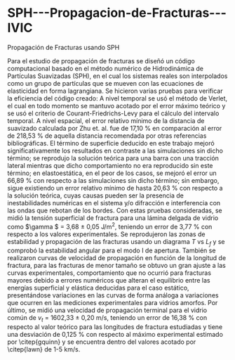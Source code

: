 # SPH---Propagacion-de-Fracturas---IVIC
Propagación de Fracturas usando SPH

Para el estudio de propagación de fracturas se diseñó un código computacional basado en el método numérico de Hidrodinámica de Partículas Suavizadas (SPH), en el cual los sistemas reales son interpolados como un grupo de partículas que se mueven con las ecuaciones de elasticidad en forma lagrangiana.  Se hicieron varias pruebas para verificar la eficiencia del código creado: A nivel temporal se usó el método de Verlet, el cual en todo momento se mantuvo acotado por el error máximo teórico y se usó el criterio de Courant-Friedrichs-Levy para el cálculo del intervalo temporal. A nivel espacial, el error relativo mínimo de la distancia de suavizado calculada por Zhu et. al. fue de 17,10 \% en comparación al error de 218,53 \% de aquella distancia recomendada por otras referencias bibliográficas. El término de superficie deducido en este trabajo mejoró significativamente los resultados en contraste a las simulaciones sin dicho término; se reprodujo  la solución teórica para una barra con una tracción lateral mientras que dicho comportamiento no era reproducido sin este término; en elastoestática, en el peor de los casos, se mejoró el error un 66,89 \% con respecto a las simulaciones sin dicho término; sin embargo, sigue existiendo un error relativo mínimo de hasta 20,63 \% con respecto a la solución teórica, cuyas causas pueden ser la presencia de inestabilidades numéricas en el sistema  y/o difracción e interferencia con las ondas que rebotan de los bordes. Con estas pruebas consideradas, se midió la tensión superficial de fractura para una lámina delgada de vidrio como $\gamma $ = 3,68 $\pm$ 0,05 J/m$^2$, teniendo un error de 3,77 \% con respecto a los valores experimentales.  Se reprodujeron las zonas de estabilidad y propagación de las fracturas usando un diagrama $T$ vs $L_f$ y se comprobó la estabilidad angular para el modo I de apertura.   También se realizaron curvas de velocidad de propagación en función de la longitud de fractura, para las fracturas de menor tamaño se obtuvo un gran ajuste a las curvas experimentales, comportamiento que no ocurrió para fracturas mayores debido a errores numéricos que alteran el equilibrio entre las energías superficial y elástica deducidas para el caso estático, presentándose variaciones en las curvas de forma análoga a variaciones que ocurren en las mediciones experimentales para vidrios amorfos. Por último, se midió una velocidad de propagación terminal para el vidrio común  de $v_t$ = 1602,33 $\pm$ 0,20 m/s, teniendo un error de 16,38 \% con respecto al valor teórico para las longitudes de fractura estudiadas y tiene una desviación de 0,125 \% con respecto al máximo experimental estimado por \citep{gquinn} y se encuentra dentro del valores acotado por \citep{lawn} de 1-5 km/s.
